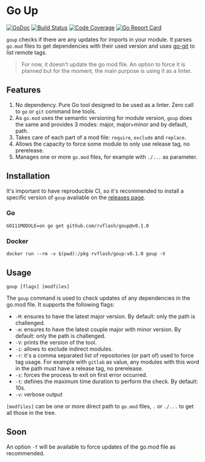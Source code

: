 # Go Up

[![GoDoc](https://godoc.org/github.com/rvflash/goup?status.svg)](https://godoc.org/github.com/rvflash/goup)
[![Build Status](https://img.shields.io/travis/rvflash/goup.svg)](https://travis-ci.org/rvflash/goup)
[![Code Coverage](https://img.shields.io/codecov/c/github/rvflash/goup.svg)](http://codecov.io/github/rvflash/goup?branch=master)
[![Go Report Card](https://goreportcard.com/badge/github.com/rvflash/goup)](https://goreportcard.com/report/github.com/rvflash/goup)


`goup` checks if there are any updates for imports in your module.
It parses `go.mod` files to get dependencies with their used version and uses [go-git](https://github.com/src-d/go-git) to list remote tags. 

> For now, it doesn't update the go mod file. An option to force it is planned but for the moment,
> the main purpose is using it as a linter.


## Features

1. No dependency. Pure Go tool designed to be used as a linter. Zero call to `go` or `git` command line tools.
1. As `go.mod` uses the semantic versioning for module version, `goup` does the same and provides 3 modes: major, major+minor and by default, path. 
1. Takes care of each part of a mod file: `require`, `exclude` and `replace`.
1. Allows the capacity to force some module to only use release tag, no prerelease.
1. Manages one or more `go.mod` files, for example with `./...` as parameter. 


## Installation

It's important to have reproducible CI, so it's recommended to install a specific version of `goup` available
on the [releases page](https://github.com/rvflash/goup/releases).


### Go

```shell script
GO111MODULE=on go get github.com/rvflash/goup@v0.1.0
```

### Docker

```shell script
docker run --rm -v $(pwd):/pkg rvflash/goup:v0.1.0 goup -V
```

## Usage

```shell script
goup [flags] [modfiles]
```

The `goup` command is used to check updates of any dependencies in the go.mod file.
It supports the following flags:

* `-M`: ensures to have the latest major version. By default: only the path is challenged.
* `-m`: ensures to have the latest couple major with minor version. By default: only the path is challenged.
* `-V`: prints the version of the tool.
* `-i`: allows to exclude indirect modules.
* `-r`: it's a comma separated list of repositories (or part of) used to force tag usage.
For example with `gitlab` as value, any modules with this word in the path must have a release tag, no prerelease.  
* `-s`: forces the process to exit on first error occurred.
* `-t`: defines the maximum time duration to perform the check. By default: 10s. 
* `-v`: verbose output

`[modfiles]` can be one or more direct path to `go.mod` files, `.` or `./...` to get all those in the tree.


## Soon

An option `-f` will be available to force updates of the go.mod file as recommended.